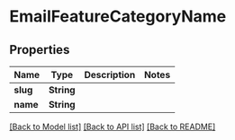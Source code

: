 # EmailFeatureCategoryName

## Properties
Name | Type | Description | Notes
------------ | ------------- | ------------- | -------------
**slug** | **String** |  | 
**name** | **String** |  | 

[[Back to Model list]](../README#documentation-for-models) [[Back to API list]](../README#documentation-for-api-endpoints) [[Back to README]](../README)


